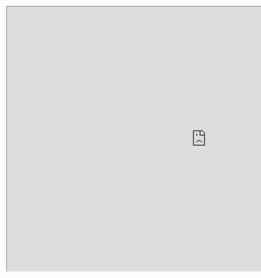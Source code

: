 <figure class="video_container">
  <iframe src="https://public.tableau.com/views/gif_16182940609810/sheet0_1?amp;embed=yes&amp;showVizHome=no" width="1082" height="717">
  </iframe>
</figure>
